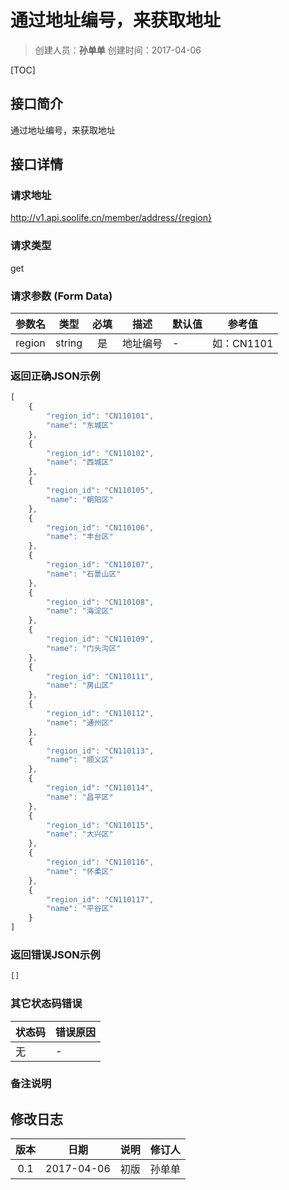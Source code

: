 # 通过地址编号，来获取地址
>创建人员：**孙单单**
>创建时间：2017-04-06

[TOC]


## 接口简介
通过地址编号，来获取地址

## 接口详情

### 请求地址
http://v1.api.soolife.cn/member/address/{region}

### 请求类型
get

### 请求参数 (Form Data)
| 参数名 | 类型 | 必填 | 描述 | 默认值 | 参考值 |
| --- | :---: | :---: | --- | --- | --- |
|region|string|是|地址编号|-|如：CN1101|

### 返回正确JSON示例
```javascript
[
    {
        "region_id": "CN110101",
        "name": "东城区"
    },
    {
        "region_id": "CN110102",
        "name": "西城区"
    },
    {
        "region_id": "CN110105",
        "name": "朝阳区"
    },
    {
        "region_id": "CN110106",
        "name": "丰台区"
    },
    {
        "region_id": "CN110107",
        "name": "石景山区"
    },
    {
        "region_id": "CN110108",
        "name": "海淀区"
    },
    {
        "region_id": "CN110109",
        "name": "门头沟区"
    },
    {
        "region_id": "CN110111",
        "name": "房山区"
    },
    {
        "region_id": "CN110112",
        "name": "通州区"
    },
    {
        "region_id": "CN110113",
        "name": "顺义区"
    },
    {
        "region_id": "CN110114",
        "name": "昌平区"
    },
    {
        "region_id": "CN110115",
        "name": "大兴区"
    },
    {
        "region_id": "CN110116",
        "name": "怀柔区"
    },
    {
        "region_id": "CN110117",
        "name": "平谷区"
    }
]
```
### 返回错误JSON示例
```javascript
[]
```

### 其它状态码错误
| 状态码 | 错误原因     |
| :------------- | :------------- |
|无|-|

### 备注说明


## 修改日志
| 版本   | 日期         | 说明   | 修订人  |
| :----: | :----------: | :---- | :---- |
| 0.1  | 2017-04-06 | 初版   | 孙单单  |